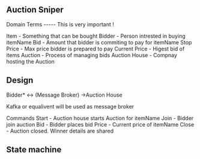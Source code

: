 Auction Sniper
--------------

Domain Terms ----- This is very important !

Item - Something that can be bought
Bidder - Person intrested in buying itemName
Bid - Amount that bidder is commiting to pay for itemName
Stop Price - Max price bidder is prepared to pay
Current Price - Higest bid of items
Auction - Process of managing bids
Auction House - Compnay hosting the Auction

Design
------

Bidder* <-> (Message Broker) ->Auction House

Kafka or equalivent will be used as message broker

Commands
Start - Auction house starts Auction for itemName
Join - Bidder join auction
Bid - Bidder places bid
Price - Current price of itemName
Close - Auction closed. Winner details are shared


State machine
-------------



